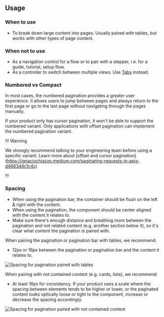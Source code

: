 ## Usage

### When to use

- To break down large content into pages. Usually paired with tables, but works with other types of page content.

### When not to use

- As a navigation control for a flow or to pair with a stepper, i.e. for a guide, tutorial, setup flow.
- As a controller to switch between multiple views. Use [Tabs](/components/tabs/) instead.

### Numbered vs Compact

In most cases, the numbered pagination provides a greater user experience. It allows users to jump between pages and always return to the first page or go to the last page without navigating through the pages manually.

If your product only has cursor pagination, it won't be able to support the numbered variant. Only applications with offset pagination can implement the numbered pagination variant.

!!! Warning 

We strongly recommend talking to your engineering team before using a specific variant. Learn more about [offset and cursor pagination] (https://ignaciochiazzo.medium.com/paginating-requests-in-apis-d4883d4c1c4c)

!!!

### Spacing

- When using the pagination bar, the container should be flush on the left & right with the content.
- When using the pagination, the component should be center aligned with the content it relates to.
- Make sure there's enough distance and breathing room between the pagination and not related content (e.g. another section below it), so it's clear what content the pagination is paired with.

When pairing the pagination or pagination bar with tables, we recommend:
- 12px or 16px between the pagination or pagination bar and the content it relates to.

![Spacing for pagination paired with tables](/assets/components/pagination/pagination-spacing-tables.png)

When pairing with not contained content (e.g. cards, lists), we recommend:
- At least 16px for consistency. If your product uses a scale where the spacing between elements tends to be higher or lower, or the paginated content looks optically loose or tight to the component, increase or decrease the spacing accordingly.

![Spacing for pagination paired with not contained content](/assets/components/pagination/pagination-spacing-not-contained.png)